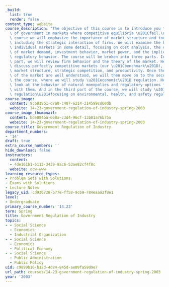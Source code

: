 ```yaml
---
_build:
  list: true
  render: false
content_type: website
course_description: "The objective of this course is to introduce you to the role\
  \ of government in markets where competitive equilibria \u201Cfail.\u201D In this\
  \ course we will emphasize the importance of market structure and industrial performance,\
  \ including the strategic interaction of firms. We will examine the behavior of\
  \ individual markets in some detail, focusing on cost analysis, the determinants\
  \ of market demand, investment behavior, market power, and the implications of government\
  \ regulatory behavior. The course will be broken into three parts. In the first\
  \ part, we will review firm behavior and the theory of the market. Here, we will\
  \ discuss perfectly competitive markets (our \u201Cbenchmark\u201D), efficiency,\
  \ market structure, strategic competition, and productivity. Once the foundations\
  \ of the market are well understood, we will then move on to the second part of\
  \ the course, where we will study \u201Ceconomic\u201D regulation. Here, we will\
  \ look at the behavior of natural monopolies and regulatory options for dealing\
  \ with them. And in the third part of the course, we will study \u201Csocial\u201D\
  \ regulation\u2014focusing on environmental, health, and safety regulation.\n"
course_image:
  content: 9cb818b1-d7a0-c407-6214-314599cd60db
  website: 14-23-government-regulation-of-industry-spring-2003
course_image_thumbnail:
  content: bde084ba-668a-c3d4-96cf-13b81a76b75a
  website: 14-23-government-regulation-of-industry-spring-2003
course_title: Government Regulation of Industry
department_numbers:
- '14'
draft: true
extra_course_numbers: ''
hide_download: false
instructors:
  content:
  - 4de161b1-6112-3439-8ac6-53ae82cf4f8c
  website: ocw-www
learning_resource_types:
- Problem Sets with Solutions
- Exams with Solutions
- Lecture Notes
legacy_uid: cd936728-b77e-ff58-9cb9-784eaaa2f8e1
level:
- Undergraduate
primary_course_number: '14.23'
term: Spring
title: Government Regulation of Industry
topics:
- - Social Science
  - Economics
  - Industrial Organization
- - Social Science
  - Economics
  - Political Economy
- - Social Science
  - Public Administration
  - Public Policy
uid: c9899b16-b12d-4d84-845d-ae89fa59d9e7
url_path: courses/14-23-government-regulation-of-industry-spring-2003
year: '2003'
---
```

